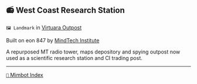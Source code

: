 ## 📻 West Coast Research Station

`🖼️ Landmark` in [Virtuara Outpost](<https://zeithalt.github.io/r/virtuara_outpost.html>)

Built on eon 847 by [MindTech Institute](<https://zeithalt.github.io/r/mindtech_institute.html>)

A repurposed MT radio tower, maps depository and spying outpost now used as a scientific research station and CI trading post.

-----
[`📑` Mimbot Index](<https://zeithalt.github.io/r/#93f0>)
<!---
keywords:  
aliases: 
-->
